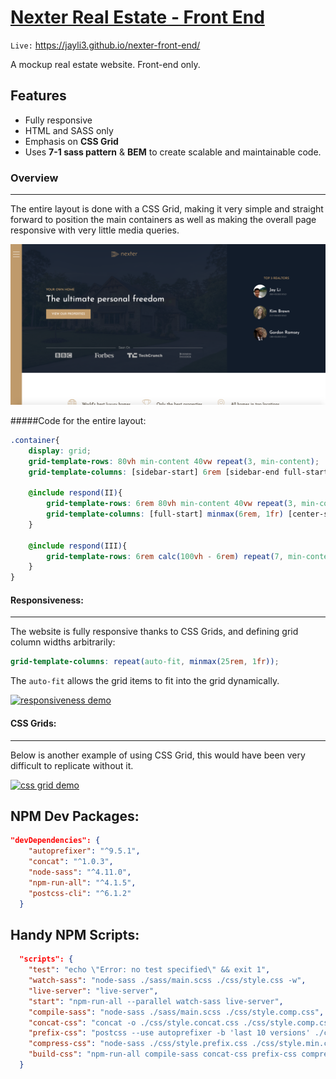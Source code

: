 # [Nexter Real Estate - Front End](https://jayli3.github.io/nexter-front-end/ "nexter-front-end")
`Live:` https://jayli3.github.io/nexter-front-end/

A mockup real estate website. Front-end only.

## Features
- Fully responsive
- HTML and SASS only
- Emphasis on **CSS Grid**
- Uses **7-1 sass pattern** & **BEM** to create scalable and maintainable code.

###  Overview
----
The entire layout is done with a CSS Grid, making it very simple and straight forward to position the main containers as well as making the overall page responsive with very little media queries.

[![overview](https://github.com/jayli3/nexter-front-end/blob/master/README_resources/ss01.png?raw=true "overview")](https://github.com/jayli3/nexter-front-end/blob/master/README_resources/ss01.png?raw=true "overview")

#####Code for the entire layout:

```scss
.container{
	display: grid;
	grid-template-rows: 80vh min-content 40vw repeat(3, min-content);
	grid-template-columns: [sidebar-start] 6rem [sidebar-end full-start] minmax(6rem, 1fr) [center-start] repeat(8, [col-start] minmax(min-content, 14rem) [col-end]) [center-end] minmax(6rem, 1fr) [full-end];

	@include respond(II){
		grid-template-rows: 6rem 80vh min-content 40vw repeat(3, min-content);
		grid-template-columns: [full-start] minmax(6rem, 1fr) [center-start] repeat(8, [col-start] minmax(min-content, 14rem) [col-end]) [center-end] minmax(6rem, 1fr) [full-end];
	}

	@include respond(III){
		grid-template-rows: 6rem calc(100vh - 6rem) repeat(7, min-content);
	}
}
```

#### Responsiveness:
---
The website is fully responsive thanks to CSS Grids, and defining grid column widths arbitrarily:

```scss
grid-template-columns: repeat(auto-fit, minmax(25rem, 1fr));
```
The `auto-fit` allows the grid items to fit into the grid dynamically.

[![responsiveness demo](https://github.com/jayli3/nexter-front-end/blob/master/README_resources/gif01.gif?raw=true "responsiveness demo")](https://github.com/jayli3/nexter-front-end/blob/master/README_resources/gif01.gif?raw=true "responsiveness demo")


#### CSS Grids:
---
Below is another example of using CSS Grid, this would have been very difficult to replicate without it.

[![css grid demo](https://github.com/jayli3/nexter-front-end/blob/master/README_resources/ss02.png?raw=true "css grid demo")](https://github.com/jayli3/nexter-front-end/blob/master/README_resources/ss02.png?raw=true "css grid demo")





## NPM Dev Packages:
```json
"devDependencies": {
    "autoprefixer": "^9.5.1",
    "concat": "^1.0.3",
    "node-sass": "^4.11.0",
    "npm-run-all": "^4.1.5",
    "postcss-cli": "^6.1.2"
  }
```

## Handy NPM Scripts:
```json
  "scripts": {
    "test": "echo \"Error: no test specified\" && exit 1",
    "watch-sass": "node-sass ./sass/main.scss ./css/style.css -w",
    "live-server": "live-server",
    "start": "npm-run-all --parallel watch-sass live-server",
    "compile-sass": "node-sass ./sass/main.scss ./css/style.comp.css",
    "concat-css": "concat -o ./css/style.concat.css ./css/style.comp.css ./css/icon-fonts.css",
    "prefix-css": "postcss --use autoprefixer -b 'last 10 versions' ./css/style.concat.css -o ./css/style.prefix.css",
    "compress-css": "node-sass ./css/style.prefix.css ./css/style.min.css --output-style compressed",
    "build-css": "npm-run-all compile-sass concat-css prefix-css compress-css"
  }
```